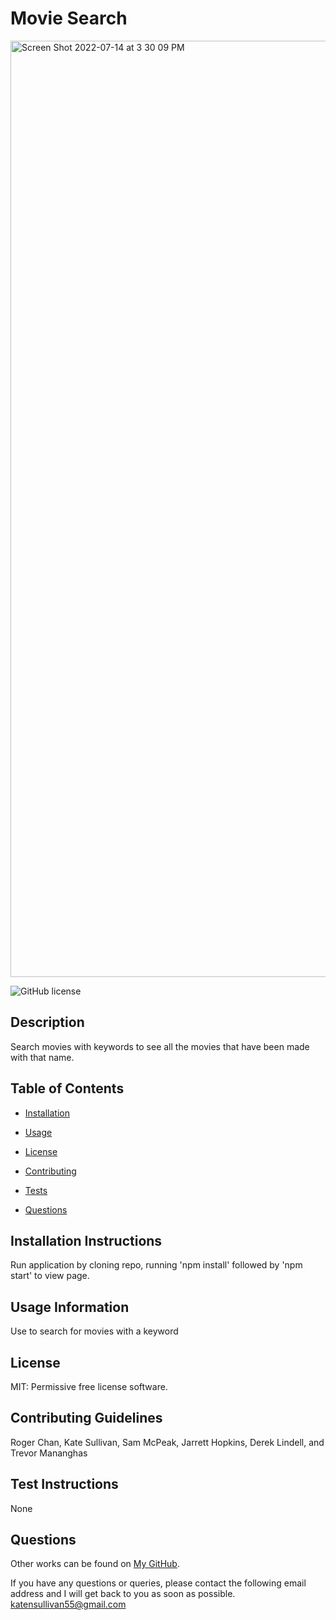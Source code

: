 # Movie Search

<img width="1498" alt="Screen Shot 2022-07-14 at 3 30 09 PM" src="https://user-images.githubusercontent.com/93236563/179104749-ee6ac0f8-57be-45e0-869c-bd56a1f465d4.png">

![GitHub license](https://img.shields.io/badge/license-MIT-blue.svg)

## Description

Search movies with keywords to see all the movies that have been made with that name.

## Table of Contents

* [Installation](#installation-instructions)

* [Usage](#usage-information)

* [License](#license)

* [Contributing](#contributing-guidelines)

* [Tests](#test-instructions)

* [Questions](#questions)

## Installation Instructions

Run application by cloning repo, running 'npm install' followed by 'npm start' to view page.

## Usage Information

Use to search for movies with a keyword

## License

MIT: Permissive free license software.
  
## Contributing Guidelines

Roger Chan, Kate Sullivan, Sam McPeak, Jarrett Hopkins, Derek Lindell, and Trevor Mananghas

## Test Instructions

None

## Questions

Other works can be found on [My GitHub](https://github.com/katensullivan55).

If you have any questions or queries, please contact the following email address and I will get back to you as soon as possible.  
katensullivan55@gmail.com
